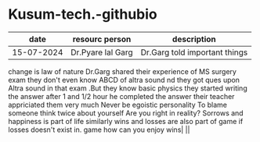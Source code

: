 # Kusum-tech.-githubio
| date | resourc person| description|
| ----------- | ----------- |--------|
| 15-07-2024 | Dr.Pyare lal Garg|Dr.Garg told important things  |Dr.Garg told important things he |addressed that with time there is |change in educational |institutions,clothing, human |nature. But the thing which |doesn't change is desire of praised by others everyone wants he or she will got opportunity  to change his or herself and then to change society At first time each and every person in his or her field hesitates but it is a basic human nature deal or figure out it with courage
change is law of nature Dr.Garg shared their experience of MS surgery exam
they don't even know ABCD of altra sound nd they got ques upon Altra sound in that exam .But they know basic physics they started writing the answer after 1 and 1/2 hour he completed the answer their teacher appriciated them very much
Never be egoistic personality 
To blame someone think twice about yourself Are you right in reality? 
Sorrows and happiness is part of life similarly wins and losses are also part of game if losses doesn't exist in. game how can you enjoy wins| ||
